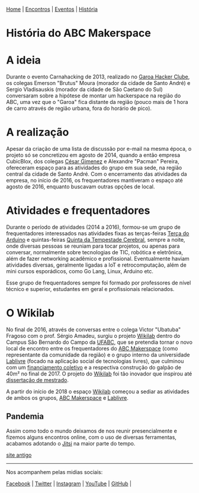 [Home](index) | [Encontros](encontros) | [Eventos](eventos) | [História](historia)

# História do ABC Makerspace

# A ideia

Durante o evento Carnahacking de 2013, realizado no [Garoa Hacker Clube](https://garoa.net.br), os colegas 
Emerson "Brutus" Moura (morador da cidade de Santo André) e Sergio Vladisauskis 
(morador da cidade de São Caetano do Sul) conversaram sobre a hipótese de montar um 
hackerspace na região do ABC, uma vez que o "Garoa" fica distante da região 
(pouco mais de 1 hora de carro através de região urbana, fora do horário de pico).

# A realização

Apesar da criação de uma lista de discussão por e-mail na mesma época, o projeto só 
se concretizou em agosto de 2014, quando a então empresa CubicBlox, dos colegas 
[César Gimenez](https://crg.eti.br/) e Alexandre "Pacman" Pereira, ofereceram espaço para as atividades 
do grupo em sua sede, na região central da cidade de Santo André. Com o encerramento 
das atividades da empresa, no início de 2016, os frequentadores mantiveram o espaço 
até agosto de 2016, enquanto buscavam outras opções de local.

# Atividades e frequentadores

Durante o período de atividades (2014 a 2016), formou-se um grupo de frequentadores 
interessados nas atividades fixas as terças-feiras [Terça do Arduino](terarduino) e quintas-feiras 
[Quinta da Tempestade Cerebral](quitemp), sempre a noite, onde diversas pessoas se reuniam 
para tocar projetos, ou apenas para conversar, normalmente sobre tecnologias de TIC, 
robótica e eletrônica, além de fazer networking acadêmico e profissional. 
Eventualmente haviam atividades diversas, geralmente ligadas a IoT e retrocomputação, 
além de mini cursos esporádicos, como Go Lang, Linux, Arduino etc.

Esse grupo de frequentadores sempre foi formado por professores de nível técnico e 
superior, estudantes em geral e profissionais relacionados.

# O Wikilab

No final de 2016, através de conversas entre o colega Victor "Ubatuba" Fragoso com 
o prof. Sérgio Amadeu, surgiu o projeto [Wikilab](https://www.facebook.com/wikilab.abc/) dentro do Campus São Bernardo do Campo da [UFABC](https://www.ufabc.edu.br/), que se pretendia tornar o novo local de encontro entre os frequentadores do [ABC Makerspace](https://abcmakerspace.com.br/) (como representante da comunidade da região) e o grupo interno 
da universidade [Lablivre](https://lablivre.pesquisa.ufabc.edu.br/wikilab/) (focado na aplicação social de tecnologias livres), que culminou com um [financiamento coletivo](https://www.catarse.me/wikilab) e a respectiva construção do galpão de 40m² no final de 2017. O projeto do [Wikilab](https://www.facebook.com/wikilab.abc/) foi tão inovador que inspirou até [dissertação de mestrado](https://tede2.pucsp.br/handle/handle/22328).

A partir do início de 2018 o espaço [Wikilab](https://www.facebook.com/wikilab.abc/) começou a sediar as atividades de ambos 
os grupos, [ABC Makerspace](https://abcmakerspace.com.br/) e [Lablivre](https://lablivre.pesquisa.ufabc.edu.br/wikilab/).

## Pandemia
Assim como todo o mundo deixamos de nos reunir presencialmente e fizemos alguns encontros online, com o uso de diversas ferramentas, acabamos adotando o [Jitsi](https://jitsi.org/) na maior parte do tempo.

[site antigo](http://abcmakerspace.github.io/)

_______________________________________________
Nos acompanhem pelas midias sociais:

[Facebook](https://www.facebook.com/abcmakerspace)  |
[Twitter](https://twitter.com/abcmakerspace)  |
[Instagram](https://www.instagram.com/abcmakerspace/)  |
[YouTube](https://www.youtube.com/channel/UC-llGrye7YYeCX0gTKFbILQ)  |
[GitHub](https://github.com/ABCMakerspace)  |


